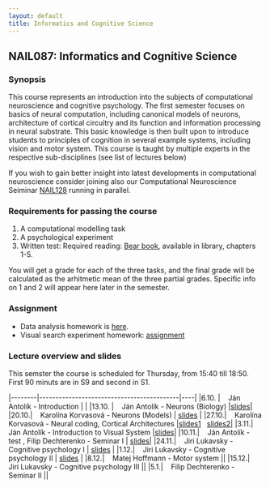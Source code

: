 ```yaml
---
layout: default
title: Informatics and Cognitive Science 
---
```

## NAIL087: Informatics and Cognitive Science

### Synopsis

This course represents an introduction into the subjects of computational neuroscience and cognitive psychology. The first semester focuses on basics of 
neural computation, including canonical models of neurons, architecture of cortical circuitry and its function and information processing
in neural substrate. This basic knowledge is then built upon to introduce students to principles of cognition in several example systems,
including vision and motor system. This course is taught by multiple experts in the respective sub-disciplines (see list of lectures below)

If you wish to gain better insight into latest developments in computational neuroscience consider joining also our 
Computational Neuroscience Seiminar [NAIL128](./compneuroseminar.html) 
running in parallel.

### Requirements for passing the course

1) A computational modelling task <br>
2) A psychological experiment <br>
3) Written test: Required reading: [Bear book](https://www.amazon.com/Neuroscience-Exploring-Mark-F-Bear/dp/0781760038), available in library, chapters 1-5. <br>

You will get a grade for each of the three tasks, and the final grade will be calculated as the arhitmetic mean of the three partial grades.
Specific info on 1 and 2 will appear here later in the semester.

### Assignment

* Data analysis homework is [here](https://github.com/fidadoma/etraChallenge_ICS).
* Visual search experiment homework: [assignment](https://e1.pcloud.link/publink/show?code=XZJYhYZB8hNWYEnHiHi591o3Pxw2uow1KEX)

<!--
### Participation in experiment

The experiment will be run by [Filip Děchtěrenko](http://www.ms.mff.cuni.cz/~dechf7am/). Please register for the experiment [here](https://www.experimenty-labels.cz/public/participant_create.php?s=19). 
During october you should receive email with details of the experiment and the date.

-->


### Lecture overview and slides

This semster the course is scheduled for Thursday, from 15:40 till 18:50. First 90 minuts are in S9 and second in S1.

|--------|-------------------------------------------|----|
|6.10. |  &nbsp;&nbsp; Ján Antolík - Introduction | |
|13.10. |  &nbsp;&nbsp; Ján Antolík - Neurons (Biology) |[slides](https://e1.pcloud.link/publink/show?code=XZeq2QZoo2ygwAgGHuA1VFlhncDffJ4zIMX)|
|20.10.|  &nbsp;&nbsp;  Karolína Korvasová - Neurons (Models) | [slides](https://e1.pcloud.link/publink/show?code=XZKq2QZliGNpr88hcRruBPHMrVcEFB1rFsV) |
|27.10.|  &nbsp;&nbsp;  Karolína Korvasová - Neural coding, Cortical Architectures  |[slides1](https://e1.pcloud.link/publink/show?code=XZuq2QZeC4grQ3LRfhf5fgvkxQbR5BxdLx7) &nbsp; [slides2](https://e1.pcloud.link/publink/show?code=XZLq2QZFLgS1XCsnyXnaHT56GuPxShxgnCV)|
|3.11.|  &nbsp;&nbsp;  Ján Antolík - Introduction to Visual System  |[slides](https://e1.pcloud.link/publink/show?code=XZtq2QZEgxH1KcvHGFem1Sl2vLC6Lz6hVVV)|
|10.11.|  &nbsp;&nbsp;  Ján Antolík - test , Filip Dechterenko - Seminar I  | [slides](https://e1.pcloud.link/publink/show?code=XZkFyLZyeNDN2HvBMYY0oTy1tnRlQFujGFV)|
|24.11.|  &nbsp;&nbsp;  Jiri Lukavsky - Cognitive psychology I  | [slides](https://e1.pcloud.link/publink/show?code=XZrQhYZb75oJ5u31AkOmvYiT8R9qf4GtVXX) |
|1.12.|  &nbsp;&nbsp;  Jiri Lukavsky - Cognitive psychology II  | [slides](https://e1.pcloud.link/publink/show?code=XZ5YhYZ55s6lXaFampttdrhiMaqF8aWj1Cy) |
|8.12.|  &nbsp;&nbsp;  Matej Hoffmann - Motor system  ||
|15.12.|  &nbsp;&nbsp;  Jiri Lukavsky - Cognitive psychology III  ||
|5.1.|  &nbsp;&nbsp; Filip Dechterenko - Seminar II  ||

<!--
|--------|-------------------------------------------|----|
|6.10. |  &nbsp;&nbsp; Ján Antolík - Introduction (S4: 9:00-12:10) | &nbsp;&nbsp; [slides](https://u.pcloud.link/publink/show?code=XZL596XZq7B2QPb2AwysOosUpxnYL0iwXYIV)  &nbsp; [video](https://u.pcloud.link/publink/show?code=XZw4qJXZkOxVefrj06JPWlvjVOzqXp2zdmoy) |
|13.10. |  &nbsp;&nbsp; Ján Antolík - Neurons (Biology) (S4: 9:00-12:10) | &nbsp;&nbsp; [slides](https://u.pcloud.link/publink/show?code=XZEbHEXZkwN6g5BNP5uHxYhs06MBD8xWmKVX) &nbsp; [video](https://u.pcloud.link/publink/show?code=XZ6H2FXZXVRcPgsIAjyJLXmXAln20FvxJbC7) |
|20.10.|  &nbsp;&nbsp;  Karolína Korvasová - Neurons (Models) (S4: 9:00-12:10) | &nbsp;&nbsp; [slides](https://u.pcloud.link/publink/show?code=XZhhaFXZPTaHVYu4vt85Ej3PBJ8DhHQDCEHX) &nbsp;&nbsp;    [video](https://u.pcloud.link/publink/show?code=XZaHBpXZD3YRN1pP3phbQ4ROlIBU6zp3wGjX)   |
|27.10.|  &nbsp;&nbsp;  Ján Antolík - Neural coding (S4: 9:00-10:30), Cortical Architectures (S4: 10:40-12:10),   | &nbsp;  &nbsp;[video1](https://u.pcloud.link/publink/show?code=XZYNCpXZsfSVw2ffemLYwvbBo2U6dXuFU1YV) &nbsp; [video2](https://u.pcloud.link/publink/show?code=XZphNHXZqo33Rb82xe0RNTCiqqG4PbNsKtP7) |
|3.11.|  &nbsp;&nbsp;  Ján Antolík - test (S4: 9:00-10:30), Filip Dechterenko - Seminar I (S4: 9:00-10:30)  |&nbsp;  &nbsp; [slides](https://u.pcloud.link/publink/show?code=XZ4uvAXZa4TLPIgI42pcFzYmwmotTmzUB5Oy)|
|5.11.|  &nbsp;&nbsp;  Ján Antolík - Introduction to Visual System (S4: 9:00-12:10) |&nbsp;&nbsp; &nbsp; [video](https://u.pcloud.link/publink/show?code=XZPNezXZJyNoMyF4gT5UyLf7u7jRHzpLFqi7) |
|10.11.|  &nbsp;&nbsp;  Jiri Lukavsky - Cognitive psychology I (S4: 9:00-12:10) |&nbsp;&nbsp; [slides](https://u.pcloud.link/publink/show?code=XZrz9AXZaruJ0OSvA64Aqd8CmW0rSBUwOozX) &nbsp; [video](https://u.pcloud.link/publink/show?code=XZi2gRXZFLNO1zHvGE0vbXXOs6WU90qGwteV)|
|17.11.|  &nbsp;&nbsp;  Jiri Lukavsky - Cognitive psychology II (S4: 9:00-12:10) |&nbsp; &nbsp; [slides](https://u.pcloud.link/publink/show?code=XZHR9AXZ12LbJ4kGVL8NStPBhyDAS0LtVd3V)     &nbsp; [video](https://u.pcloud.link/publink/show?code=XZ7WgRXZqwMd813QDpLjdqlLktPXjH1JOksk) |
|24.11.|  &nbsp;&nbsp;  Filip Dechterenko - Seminar II (S4: 9:00-12:10) |&nbsp;&nbsp; [slides1](https://u.pcloud.link/publink/show?code=XZguvAXZ7Wia7wtGy6ymUvaeULz2574LsPVX)  &nbsp;&nbsp; [slides2](https://u.pcloud.link/publink/show?code=XZxuvAXZuTuEy2bR5SurPI698qzqCjLVgUvy)|
|1.12.|  &nbsp;&nbsp;  Matej Hoffmann - Motor system (S4: 9:00-12:10) |&nbsp;&nbsp; |
|8.12.|  &nbsp;&nbsp;  Jiri Lukavsky - Cognitive psychology III (S4: 9:00-12:10) |&nbsp;&nbsp;[video](https://u.pcloud.link/publink/show?code=XZHf9QXZ5CB42T7xir5qBg0n0ghvd8NjnelX) | 
|15.12.|  &nbsp;&nbsp; Filip Dechterenko - Seminar III (S4: 9:00-12:10) |&nbsp;&nbsp; [slides](https://u.pcloud.link/publink/show?code=XZILeyVZB4f1lVgpA4X0FoFYb7Sob05HYaL7)|
-->
